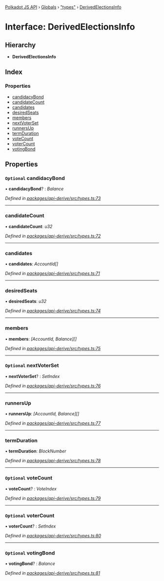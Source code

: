 [Polkadot JS API](../README.md) › [Globals](../globals.md) › ["types"](../modules/_types_.md) › [DerivedElectionsInfo](_types_.derivedelectionsinfo.md)

# Interface: DerivedElectionsInfo

## Hierarchy

* **DerivedElectionsInfo**

## Index

### Properties

* [candidacyBond](_types_.derivedelectionsinfo.md#optional-candidacybond)
* [candidateCount](_types_.derivedelectionsinfo.md#candidatecount)
* [candidates](_types_.derivedelectionsinfo.md#candidates)
* [desiredSeats](_types_.derivedelectionsinfo.md#desiredseats)
* [members](_types_.derivedelectionsinfo.md#members)
* [nextVoterSet](_types_.derivedelectionsinfo.md#optional-nextvoterset)
* [runnersUp](_types_.derivedelectionsinfo.md#runnersup)
* [termDuration](_types_.derivedelectionsinfo.md#termduration)
* [voteCount](_types_.derivedelectionsinfo.md#optional-votecount)
* [voterCount](_types_.derivedelectionsinfo.md#optional-votercount)
* [votingBond](_types_.derivedelectionsinfo.md#optional-votingbond)

## Properties

### `Optional` candidacyBond

• **candidacyBond**? : *Balance*

*Defined in [packages/api-derive/src/types.ts:73](https://github.com/polkadot-js/api/blob/dd97e9daee/packages/api-derive/src/types.ts#L73)*

___

###  candidateCount

• **candidateCount**: *u32*

*Defined in [packages/api-derive/src/types.ts:72](https://github.com/polkadot-js/api/blob/dd97e9daee/packages/api-derive/src/types.ts#L72)*

___

###  candidates

• **candidates**: *AccountId[]*

*Defined in [packages/api-derive/src/types.ts:71](https://github.com/polkadot-js/api/blob/dd97e9daee/packages/api-derive/src/types.ts#L71)*

___

###  desiredSeats

• **desiredSeats**: *u32*

*Defined in [packages/api-derive/src/types.ts:74](https://github.com/polkadot-js/api/blob/dd97e9daee/packages/api-derive/src/types.ts#L74)*

___

###  members

• **members**: *[AccountId, Balance][]*

*Defined in [packages/api-derive/src/types.ts:75](https://github.com/polkadot-js/api/blob/dd97e9daee/packages/api-derive/src/types.ts#L75)*

___

### `Optional` nextVoterSet

• **nextVoterSet**? : *SetIndex*

*Defined in [packages/api-derive/src/types.ts:76](https://github.com/polkadot-js/api/blob/dd97e9daee/packages/api-derive/src/types.ts#L76)*

___

###  runnersUp

• **runnersUp**: *[AccountId, Balance][]*

*Defined in [packages/api-derive/src/types.ts:77](https://github.com/polkadot-js/api/blob/dd97e9daee/packages/api-derive/src/types.ts#L77)*

___

###  termDuration

• **termDuration**: *BlockNumber*

*Defined in [packages/api-derive/src/types.ts:78](https://github.com/polkadot-js/api/blob/dd97e9daee/packages/api-derive/src/types.ts#L78)*

___

### `Optional` voteCount

• **voteCount**? : *VoteIndex*

*Defined in [packages/api-derive/src/types.ts:79](https://github.com/polkadot-js/api/blob/dd97e9daee/packages/api-derive/src/types.ts#L79)*

___

### `Optional` voterCount

• **voterCount**? : *SetIndex*

*Defined in [packages/api-derive/src/types.ts:80](https://github.com/polkadot-js/api/blob/dd97e9daee/packages/api-derive/src/types.ts#L80)*

___

### `Optional` votingBond

• **votingBond**? : *Balance*

*Defined in [packages/api-derive/src/types.ts:81](https://github.com/polkadot-js/api/blob/dd97e9daee/packages/api-derive/src/types.ts#L81)*
